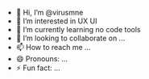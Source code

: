 - 👋 Hi, I’m @virusmne
- 👀 I’m interested in UX UI 
- 🌱 I’m currently learning no code tools
- 💞️ I’m looking to collaborate on ...
- 📫 How to reach me ...
- 😄 Pronouns: ...
- ⚡ Fun fact: ...

<!---
virusmne/virusmne is a ✨ special ✨ repository because its `README.md` (this file) appears on your GitHub profile.
You can click the Preview link to take a look at your changes.
--->
